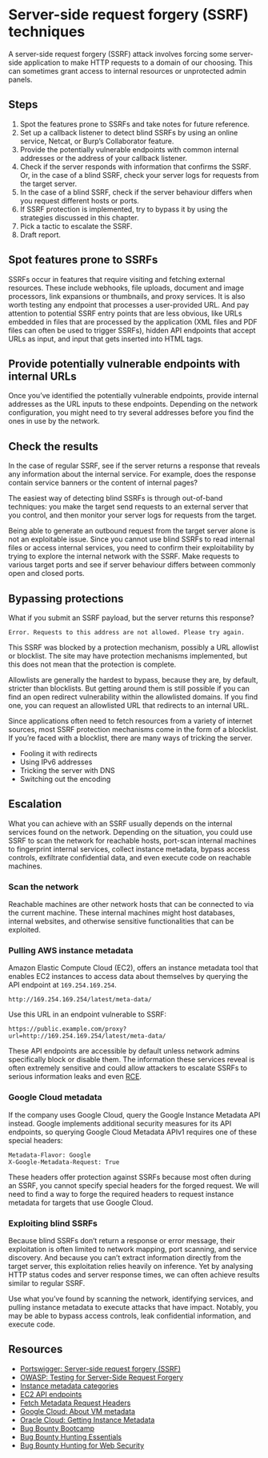 # Server-side request forgery (SSRF) techniques

A server-side request forgery (SSRF) attack involves forcing some server-side application to make HTTP requests to a 
domain of our choosing. This can sometimes grant access to internal resources or unprotected admin panels.

## Steps

1. Spot the features prone to SSRFs and take notes for future reference.
2. Set up a callback listener to detect blind SSRFs by using an online service, Netcat, or Burp’s Collaborator feature.
3. Provide the potentially vulnerable endpoints with common internal addresses or the address of your callback listener.
4. Check if the server responds with information that confirms the SSRF. Or, in the case of a blind SSRF, check your server logs for requests from the target server.
5. In the case of a blind SSRF, check if the server behaviour differs when you request different hosts or ports.
6. If SSRF protection is implemented, try to bypass it by using the strategies discussed in this chapter.
7. Pick a tactic to escalate the SSRF.
8. Draft report.

## Spot features prone to SSRFs

SSRFs occur in features that require visiting and fetching external resources. These include webhooks, file uploads, document and image processors, link expansions or thumbnails, and proxy services. It is also worth testing any endpoint that processes a user-provided URL. And pay attention to potential SSRF entry points that are less obvious, like URLs embedded in files that are processed by the application (XML files and PDF files can often be used to trigger SSRFs), hidden API endpoints that accept URLs as input, and input that gets inserted into HTML tags.

## Provide potentially vulnerable endpoints with internal URLs

Once you’ve identified the potentially vulnerable endpoints, provide internal addresses as the URL inputs to these endpoints. Depending on the network configuration, you might need to try several addresses before you find the ones in use by the network.

## Check the results

In the case of regular SSRF, see if the server returns a response that reveals any information about the internal service. For example, does the response contain service banners or the content of internal pages?

The easiest way of detecting blind SSRFs is through out-of-band techniques: you make the target send requests to an external server that you control, and then monitor your server logs for requests from the target.

Being able to generate an outbound request from the target server alone is not an exploitable issue. Since you cannot use blind SSRFs to read internal files or access internal services, you need to confirm their exploitability by trying to explore the internal network with the SSRF. Make requests to various target ports and see if server behaviour differs between commonly open and closed ports.

## Bypassing protections

What if you submit an SSRF payload, but the server returns this response?

    Error. Requests to this address are not allowed. Please try again.

This SSRF was blocked by a protection mechanism, possibly a URL allowlist or blocklist. The site may have protection mechanisms implemented, but this does not mean that the protection is complete.

Allowlists are generally the hardest to bypass, because they are, by default, stricter than blocklists. But getting around them is still possible if you can find an open redirect vulnerability within the allowlisted domains. If you find one, you can request an allowlisted URL that redirects to an internal URL.

Since applications often need to fetch resources from a variety of internet sources, most SSRF protection mechanisms come in the form of a blocklist. If you’re faced with a blocklist, there are many ways of tricking the server.

* Fooling it with redirects
* Using IPv6 addresses
* Tricking the server with DNS
* Switching out the encoding

## Escalation

What you can achieve with an SSRF usually depends on the internal services found on the network. Depending on the situation, you could use SSRF to scan the network for reachable hosts, port-scan internal machines to fingerprint internal services, collect instance metadata, bypass access controls, exfiltrate confidential data, and even execute code on reachable machines.

### Scan the network

Reachable machines are other network hosts that can be connected to via the current machine. These internal machines might host databases, internal websites, and otherwise sensitive functionalities that can be exploited.

### Pulling AWS instance metadata

Amazon Elastic Compute Cloud (EC2), offers an instance metadata tool that enables EC2 instances to access data about themselves by querying the API endpoint at `169.254.169.254`. 

    http://169.254.169.254/latest/meta-data/

Use this URL in an endpoint vulnerable to SSRF:

    https://public.example.com/proxy?url=http://169.254.169.254/latest/meta-data/

These API endpoints are accessible by default unless network admins specifically block or disable them. The information these services reveal is often extremely sensitive and could allow attackers to escalate SSRFs to serious information leaks and even [RCE](../os/rce.md).

### Google Cloud metadata

If the company uses Google Cloud, query the Google Instance Metadata API instead. Google implements additional security measures for its API endpoints, so querying Google Cloud Metadata APIv1 requires one of these special headers:

    Metadata-Flavor: Google
    X-Google-Metadata-Request: True

These headers offer protection against SSRFs because most often during an SSRF, you cannot specify special headers for the forged request. We will need to find a way to forge the required headers to request instance metadata for targets that use Google Cloud.

### Exploiting blind SSRFs

Because blind SSRFs don’t return a response or error message, their exploitation is often limited to network mapping, port scanning, and service discovery. And because you can’t extract information directly from the target server, this exploitation relies heavily on inference. Yet by analysing HTTP status codes and server response times, we can often achieve results similar to regular SSRF.

Use what you’ve found by scanning the network, identifying services, and pulling instance metadata to execute attacks that have impact. Notably, you may be able to bypass access controls, leak confidential information, and execute code.

## Resources

* [Portswigger: Server-side request forgery (SSRF)](https://portswigger.net/web-security/ssrf)
* [OWASP: Testing for Server-Side Request Forgery](https://owasp.org/www-project-web-security-testing-guide/v42/4-Web_Application_Security_Testing/07-Input_Validation_Testing/19-Testing_for_Server-Side_Request_Forgery)
* [Instance metadata categories](https://docs.aws.amazon.com/AWSEC2/latest/UserGuide/instancedata-data-categories.html)
* [EC2 API endpoints](https://docs.aws.amazon.com/AWSEC2/latest/UserGuide/ec2-instance-metadata.html)
* [Fetch Metadata Request Headers](https://www.w3.org/TR/fetch-metadata/)
* [Google Cloud: About VM metadata](https://cloud.google.com/compute/docs/metadata/overview)
* [Oracle Cloud: Getting Instance Metadata](https://docs.oracle.com/en-us/iaas/Content/Compute/Tasks/gettingmetadata.htm)
* [Bug Bounty Bootcamp](https://nostarch.com/bug-bounty-bootcamp)
* [Bug Bounty Hunting Essentials](https://www.packtpub.com/product/bug-bounty-hunting-essentials/9781788626897)
* [Bug Bounty Hunting for Web Security](https://link.springer.com/book/10.1007/978-1-4842-5391-5)
